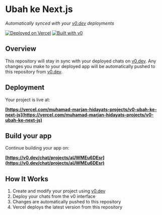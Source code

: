 # Ubah ke Next.js

*Automatically synced with your [v0.dev](https://v0.dev) deployments*

[![Deployed on Vercel](https://img.shields.io/badge/Deployed%20on-Vercel-black?style=for-the-badge&logo=vercel)](https://vercel.com/muhamad-marjan-hidayats-projects/v0-ubah-ke-next-js)
[![Built with v0](https://img.shields.io/badge/Built%20with-v0.dev-black?style=for-the-badge)](https://v0.dev/chat/projects/aUWMEu6DEsr)

## Overview

This repository will stay in sync with your deployed chats on [v0.dev](https://v0.dev).
Any changes you make to your deployed app will be automatically pushed to this repository from [v0.dev](https://v0.dev).

## Deployment

Your project is live at:

**[https://vercel.com/muhamad-marjan-hidayats-projects/v0-ubah-ke-next-js](https://vercel.com/muhamad-marjan-hidayats-projects/v0-ubah-ke-next-js)**

## Build your app

Continue building your app on:

**[https://v0.dev/chat/projects/aUWMEu6DEsr](https://v0.dev/chat/projects/aUWMEu6DEsr)**

## How It Works

1. Create and modify your project using [v0.dev](https://v0.dev)
2. Deploy your chats from the v0 interface
3. Changes are automatically pushed to this repository
4. Vercel deploys the latest version from this repository